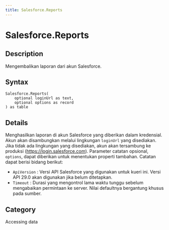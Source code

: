 ```yaml
---
title: Salesforce.Reports
---
```


# Salesforce.Reports


## Description

Mengembalikan laporan dari akun Salesforce.


## Syntax

```powerquery
Salesforce.Reports(
    optional loginUrl as text,
    optional options as record
) as table
```


## Details

Menghasilkan laporan di akun Salesforce yang diberikan dalam kredensial. Akun akan disambungkan melalui lingkungan <code>loginUrl</code> yang disediakan. Jika tidak ada lingkungan yang disediakan, akun akan tersambung ke produksi (https://login.salesforce.com). Parameter catatan opsional, <code>options</code>, dapat diberikan untuk menentukan properti tambahan. Catatan dapat berisi bidang berikut:    <ul><li><code>ApiVersion</code> : Versi API Salesforce yang digunakan untuk kueri ini. Versi API 29.0 akan digunakan jika belum ditetapkan.</li><li><code>Timeout</code> : Durasi yang mengontrol lama waktu tunggu sebelum mengabaikan permintaan ke server. Nilai defaultnya bergantung khusus pada sumber.</li></ul>    



## Category
Accessing data
